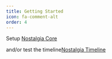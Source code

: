 ```yaml
---
title: Getting Started
icon: fa-comment-alt
order: 4
---
```


<p>Setup <a href="https://nostalgia-dev.github.io/nostalgia/">Nostalgia Core</a></p>
<p>and/or test the timeline<a href="https://github.com/timeline">Nostalgia Timeline</a></p>
